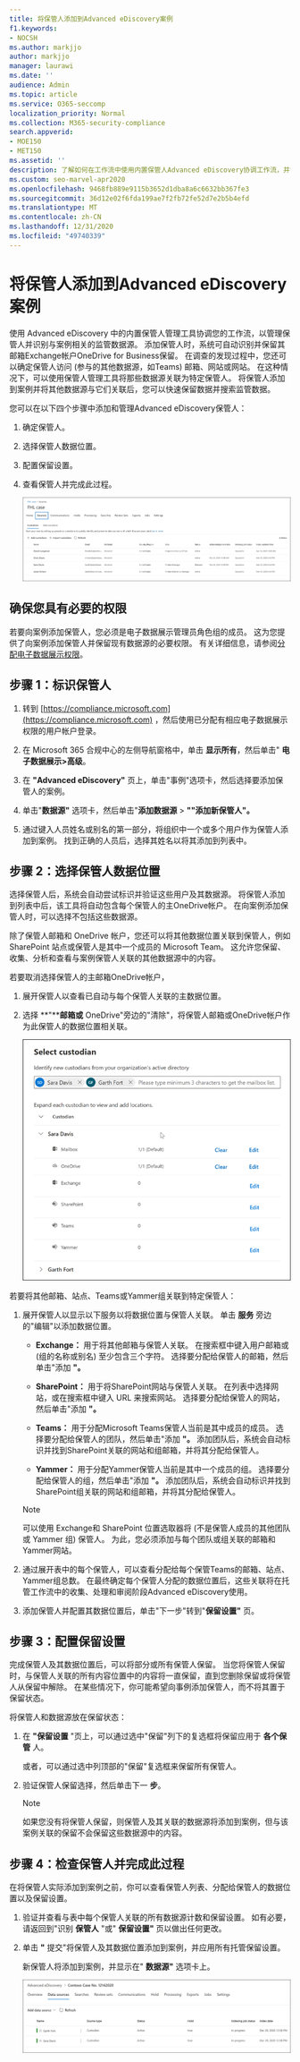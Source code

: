 ```yaml
---
title: 将保管人添加到Advanced eDiscovery案例
f1.keywords:
- NOCSH
ms.author: markjjo
author: markjjo
manager: laurawi
ms.date: ''
audience: Admin
ms.topic: article
ms.service: O365-seccomp
localization_priority: Normal
ms.collection: M365-security-compliance
search.appverid:
- MOE150
- MET150
ms.assetid: ''
description: 了解如何在工作流中使用内置保管人Advanced eDiscovery协调工作流，并识别相关数据源。
ms.custom: seo-marvel-apr2020
ms.openlocfilehash: 9468fb889e9115b3652d1dba8a6c6632bb367fe3
ms.sourcegitcommit: 36d12e02f6fda199ae7f2fb72fe52d7e2b5b4efd
ms.translationtype: MT
ms.contentlocale: zh-CN
ms.lasthandoff: 12/31/2020
ms.locfileid: "49740339"
---
```

# <a name="add-custodians-to-an-advanced-ediscovery-case"></a>将保管人添加到Advanced eDiscovery案例

使用 Advanced eDiscovery 中的内置保管人管理工具协调您的工作流，以管理保管人并识别与案例相关的监管数据源。 添加保管人时，系统可自动识别并保留其邮箱Exchange帐户OneDrive for Business保留。 在调查的发现过程中，您还可以确定保管人访问 (参与的其他数据源，如Teams) 邮箱、网站或网站。 在这种情况下，可以使用保管人管理工具将那些数据源关联为特定保管人。 将保管人添加到案例并将其他数据源与它们关联后，您可以快速保留数据并搜索监管数据。

您可以在以下四个步骤中添加和管理Advanced eDiscovery保管人：

1. 确定保管人。

2. 选择保管人数据位置。

3. 配置保留设置。

4. 查看保管人并完成此过程。

   [!["源"选项卡Advanced eDiscovery大小写 ](../media/AeD-Sources-Tab.png)](../media/AeD-Sources-Tab.png#lightbox)

## <a name="make-sure-you-have-the-necessary-permissions"></a>确保您具有必要的权限

若要向案例添加保管人，您必须是电子数据展示管理员角色组的成员。 这为您提供了向案例添加保管人并保留现有数据源的必要权限。 有关详细信息，请参阅[分配电子数据展示权限](get-started-with-advanced-ediscovery.md#step-2-assign-ediscovery-permissions)。

## <a name="step-1-identify-custodians"></a>步骤 1：标识保管人

1. 转到 [https://compliance.microsoft.com](https://compliance.microsoft.com) ，然后使用已分配有相应电子数据展示权限的用户帐户登录。

2. 在 Microsoft 365 合规中心的左侧导航窗格中，单击 **显示所有**，然后单击" **电子数据展示>高级**。

3. 在 **"Advanced eDiscovery"** 页上，单击"事例"选项卡，然后选择要添加保管人的案例。

4. 单击"**数据源"** 选项卡，然后单击"**添加数据源**  >  **""添加新保管人"。**

5. 通过键入人员姓名或别名的第一部分，将组织中一个或多个用户作为保管人添加到案例。 找到正确的人员后，选择其姓名以将其添加到列表中。

## <a name="step-2-choose-custodian-data-locations"></a>步骤 2：选择保管人数据位置

选择保管人后，系统会自动尝试标识并验证这些用户及其数据源。 将保管人添加到列表中后，该工具将自动包含每个保管人的主OneDrive帐户。 在向案例添加保管人时，可以选择不包括这些数据源。

除了保管人邮箱和 OneDrive 帐户，您还可以将其他数据位置关联到保管人，例如 SharePoint 站点或保管人是其中一个成员的 Microsoft Team。 这允许您保留、收集、分析和查看与案例保管人关联的其他数据源中的内容。

若要取消选择保管人的主邮箱OneDrive帐户，

1. 展开保管人以查看已自动与每个保管人关联的主数据位置。

2. 选择 **"****邮箱或** OneDrive"旁边的"清除"，将保管人邮箱或OneDrive帐户作为此保管人的数据位置相关联。

   ![配置要与保管人关联的位置](../media/ConfigureCustodianLocations.png)

若要将其他邮箱、站点、Teams或Yammer组关联到特定保管人：

1. 展开保管人以显示以下服务以将数据位置与保管人关联。 单击 **服务** 旁边的"编辑"以添加数据位置。

   - **Exchange：** 用于将其他邮箱与保管人关联。 在搜索框中键入用户邮箱或 (组的名称或别名) 至少包含三个字符。 选择要分配给保管人的邮箱，然后单击"添加 **"。**

   - **SharePoint：** 用于将SharePoint网站与保管人关联。 在列表中选择网站，或在搜索框中键入 URL 来搜索网站。 选择要分配给保管人的网站，然后单击"添加 **"。**

   - **Teams：** 用于分配Microsoft Teams保管人当前是其中成员的成员。 选择要分配给保管人的团队，然后单击"添加 **"。** 添加团队后，系统会自动标识并找到SharePoint关联的网站和组邮箱，并将其分配给保管人。

   - **Yammer：** 用于分配Yammer保管人当前是其中一个成员的组。 选择要分配给保管人的组，然后单击"添加 **"。** 添加团队后，系统会自动标识并找到SharePoint组关联的网站和组邮箱，并将其分配给保管人。

   > [!NOTE]
   > 可以使用 Exchange和 SharePoint 位置选取器将 (不是保管人成员的其他团队或 Yammer 组) 保管人。 为此，您必须添加与每个团队或组关联的邮箱和Yammer网站。

2. 通过展开表中的每个保管人，可以查看分配给每个保管Teams的邮箱、站点、Yammer组总数。 在最终确定每个保管人分配的数据位置后，这些关联将在托管工作流中的收集、处理和审阅阶段Advanced eDiscovery使用。

3. 添加保管人并配置其数据位置后，单击"下一步"转到"**保留设置"** 页。  

## <a name="step-3-configure-hold-settings"></a>步骤 3：配置保留设置

 完成保管人及其数据位置后，可以将部分或所有保管人保留。 当您将保管人保留时，与保管人关联的所有内容位置中的内容将一直保留，直到您删除保留或将保管人从保留中解除。 在某些情况下，你可能希望向事例添加保管人，而不将其置于保留状态。

将保管人和数据源放在保留状态：

1. 在 **"保留设置** "页上，可以通过选中"保留"列下的复选框将保留应用于 **各个保管** 人。

   或者，可以通过选中列顶部的"保留"复选框来保留所有保管人。

2. 验证保管人保留选择，然后单击下一 **步**。

   > [!NOTE]
   > 如果您没有将保管人保留，则保管人及其关联的数据源将添加到案例，但与该案例关联的保留不会保留这些数据源中的内容。

## <a name="step-4-review-the-custodians-and-complete-the-process"></a>步骤 4：检查保管人并完成此过程

在将保管人实际添加到案例之前，你可以查看保管人列表、分配给保管人的数据位置以及保留设置。

1. 验证并查看与表中每个保管人关联的所有数据源计数和保留设置。 如有必要，请返回到"识别 **保管人** "或" **保留设置"** 页以做出任何更改。

2. 单击 **"** 提交"将保管人及其数据位置添加到案例，并应用所有托管保留设置。

   新保管人将添加到案例，并显示在" **数据源"** 选项卡上。

   [!["数据源"选项卡上列出的保管人 ](../media/DataSourcesTab.png)](../media/DataSourcesTab.png#lightbox)
